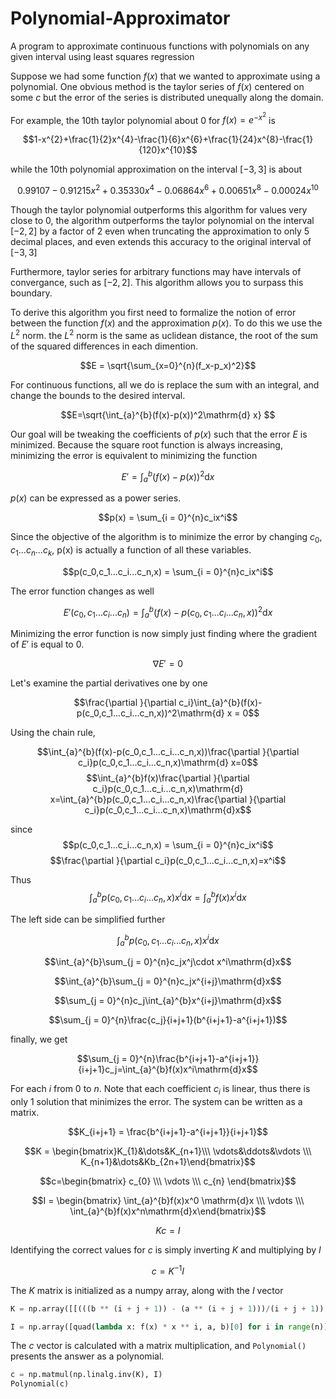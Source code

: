 # Polynomial-Approximator
A program to approximate continuous functions with polynomials on any given interval using least squares regression

Suppose we had some function $f(x)$ that we wanted to approximate using a polynomial. One obvious method is the taylor series of $f(x)$ centered on some $c$ but the error of the series is distributed unequally along the domain.  

For example, the 10th taylor polynomial about $0$ for $f(x) = e^{-x^2}$ is 

$$1-x^{2}+\frac{1}{2}x^{4}-\frac{1}{6}x^{6}+\frac{1}{24}x^{8}-\frac{1}{120}x^{10}$$

while the 10th polynomial approximation on the interval $[-3, 3]$ is about

$$0.99107-0.91215x^{2}+0.35330x^{4}-0.06864x^{6}+0.00651x^{8}-0.00024x^{10}$$

Though the taylor polynomial outperforms this algorithm for values very close to $0$, the algorithm outperforms the taylor polynomial on the interval $[-2, 2]$ by a factor of $2$ even when truncating the approximation to only 5 decimal places, and even extends this accuracy to the original interval of $[-3, 3]$

Furthermore, taylor series for arbitrary functions may have intervals of convergance, such as $[-2, 2]$. This algorithm allows you to surpass this boundary.

To derive this algorithm you first need to formalize the notion of error between the function $f(x)$ and the approximation $p(x)$. To do this we use the $L^2$ norm. the $L^2$ norm is the same as uclidean distance, the root of the sum of the squared differences in each dimention.

$$E = \sqrt{\sum_{x=0}^{n}(f_x-p_x)^2}$$

For continuous functions, all we do is replace the sum with an integral, and change the bounds to the desired interval.

$$E=\sqrt{\int_{a}^{b}(f(x)-p(x))^2\mathrm{d} x} $$

Our goal will be tweaking the coefficients of $p(x)$ such that the error $E$ is minimized. Because the square root function is always increasing, minimizing the error is equivalent to minimizing the function 

$$E'=\int_{a}^{b}(f(x)-p(x))^2\mathrm{d} x$$

$p(x)$ can be expressed as a power series.

$$p(x) = \sum_{i = 0}^{n}c_ix^i$$

Since the objective of the algorithm is to minimize the error by changing $c_0,c_1...c_n...c_k$, p(x) is actually a function of all these variables.

$$p(c_0,c_1...c_i...c_n,x) = \sum_{i = 0}^{n}c_ix^i$$

The error function changes as well

$$E'(c_0,c_1...c_i...c_n)=\int_{a}^{b}(f(x)-p(c_0,c_1...c_i...c_n,x))^2\mathrm{d} x$$

Minimizing the error function is now simply just finding where the gradient of $E'$ is equal to $0$.

$$\nabla E'=0$$

Let's examine the partial derivatives one by one

$$\frac{\partial }{\partial c_i}\int_{a}^{b}(f(x)-p(c_0,c_1...c_i...c_n,x))^2\mathrm{d} x = 0$$

Using the chain rule,

$$\int_{a}^{b}(f(x)-p(c_0,c_1...c_i...c_n,x))\frac{\partial }{\partial c_i}p(c_0,c_1...c_i...c_n,x)\mathrm{d} x=0$$
$$\int_{a}^{b}f(x)\frac{\partial }{\partial c_i}p(c_0,c_1...c_i...c_n,x)\mathrm{d} x=\int_{a}^{b}p(c_0,c_1...c_i...c_n,x)\frac{\partial }{\partial c_i}p(c_0,c_1...c_i...c_n,x)\mathrm{d}x$$

since 
$$p(c_0,c_1...c_i...c_n,x) = \sum_{i = 0}^{n}c_ix^i$$
$$\frac{\partial }{\partial c_i}p(c_0,c_1...c_i...c_n,x)=x^i$$

Thus
$$\int_{a}^{b}p(c_0,c_1...c_i...c_n,x)x^i\mathrm{d}x=\int_{a}^{b}f(x)x^i\mathrm{d}x$$

The left side can be simplified further

$$\int_{a}^{b}p(c_0,c_1...c_i...c_n,x)x^i\mathrm{d}x$$

$$\int_{a}^{b}\sum_{j = 0}^{n}c_jx^j\cdot x^i\mathrm{d}x$$

$$\int_{a}^{b}\sum_{j = 0}^{n}c_jx^{i+j}\mathrm{d}x$$

$$\sum_{j = 0}^{n}c_j\int_{a}^{b}x^{i+j}\mathrm{d}x$$

$$\sum_{j = 0}^{n}\frac{c_j}{i+j+1}(b^{i+j+1}-a^{i+j+1})$$

finally, we get

$$\sum_{j = 0}^{n}\frac{b^{i+j+1}-a^{i+j+1}}{i+j+1}c_j=\int_{a}^{b}f(x)x^i\mathrm{d}x$$

For each $i$ from $0$ to $n$. Note that each coefficient $c_i$ is linear, thus there is only 1 solution that minimizes the error. The system can be written as a matrix.

$$K_{i+j+1} = \frac{b^{i+j+1}-a^{i+j+1}}{i+j+1}$$

$$K = \begin{bmatrix}K_{1}&\dots&K_{n+1}\\\ \vdots&\ddots&\vdots \\\ K_{n+1}&\dots&Kb_{2n+1}\end{bmatrix}$$
 
$$c=\begin{bmatrix} c_{0} \\\ \vdots \\\ c_{n} \end{bmatrix}$$
 
$$I = \begin{bmatrix} \int_{a}^{b}f(x)x^0 \mathrm{d}x \\\ \vdots \\\ \int_{a}^{b}f(x)x^n\mathrm{d}x\end{bmatrix}$$

$$Kc=I$$

Identifying the correct values for $c$ is simply inverting $K$ and multiplying by $I$

$$c = K^{-1}I$$

The $K$ matrix is initialized as a numpy array, along with the $I$ vector

```python
K = np.array([[(((b ** (i + j + 1)) - (a ** (i + j + 1)))/(i + j + 1)) for i in range(n)] for j in range(n)])
```

```python
I = np.array([quad(lambda x: f(x) * x ** i, a, b)[0] for i in range(n)])
```

The $c$ vector is calculated with a matrix multiplication, and `Polynomial()` presents the answer as a polynomial.

```python
c = np.matmul(np.linalg.inv(K), I)
Polynomial(c)
```